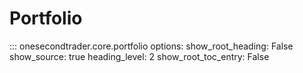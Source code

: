 # Portfolio

::: onesecondtrader.core.portfolio
    options:
      show_root_heading: False
      show_source: true
      heading_level: 2
      show_root_toc_entry: False
